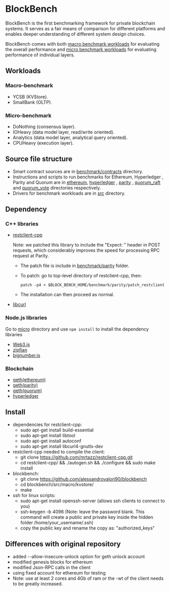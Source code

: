 # BlockBench

BlockBench is the first benchmarking framework for private blockchain systems.
It serves as a fair means of comparison for different platforms and enables deeper understanding
of different system design choices.

BlockBench comes with both [macro benchmark workloads](src/macro) for evaluating the overall performance and
[micro benchmark workloads](src/micro) for evaluating performance of individual layers. 

## Workloads 

### Macro-benchmark

* YCSB (KVStore).
* SmallBank (OLTP).

### Micro-benchmark

* DoNothing (consensus layer).
* IOHeavy (data model layer, read/write oriented).
* Analytics (data model layer, analytical query oriented).
* CPUHeavy (execution layer).

## Source file structure

+ Smart contract sources are in [benchmark/contracts](benchmark/contracts) directory.
+ Instructions and scripts to run benchmarks for Ethereum, Hyperledger , Parity and Quorum are in [ethereum](benchmark/ethereum),
[hyperledger](benchmark/hyperledger) , [parity](benchmark/parity) , [quorum_raft](benchmark/quorum_raft) and [quorum_vote](benchmark/quorum_vote) directories respectively.
+ Drivers for benchmark workloads are in [src](src) directory.

## Dependency

### C++ libraries
* [restclient-cpp](https://github.com/mrtazz/restclient-cpp)

  Note: we patched this library to include the "Expect: " header in POST requests, which considerably improves the speed for
  processing RPC request at Parity. 

    + The patch file is include in [benchmark/parity](benchmark/parity) folder.
    + To patch: go to top-level directory of restclient-cpp, then:

        `patch -p4 < $BLOCK_BENCH_HOME/benchmark/parity/patch_restclient`

    + The installation can then proceed as normal. 

* [libcurl](https://curl.haxx.se/libcurl/)

### Node.js libraries
Go to [micro](src/micro) directory and use `npm install` to install the dependency libraries
* [Web3.js](https://github.com/ethereum/web3.js/)
* [zipfian](https://www.npmjs.com/package/zipfian)
* [bignumber.js](https://www.npmjs.com/package/bignumber.js)

### Blockchain 
* [geth(ethereum)](https://github.com/ethereum/go-ethereum/wiki/Installation-Instructions-for-Ubuntu)
* [geth(parity)](https://github.com/paritytech/parity/wiki/Setup)
* [geth(quorum)](https://github.com/jpmorganchase/quorum/wiki/Getting-Set-Up)
* [hyperledger](https://github.com/hyperledger/fabric/tree/v0.6)

## Install
* dependencies for restclient-cpp:
	+ sudo apt-get install build-essential
	+ sudo apt-get install libtool
	+ sudo apt-get install autoconf
	+ sudo apt-get install libcurl4-gnutls-dev
* restclient-cpp needed to compile the client:
	+ git clone https://github.com/mrtazz/restclient-cpp.git
	+ cd restclient-cpp/ && ./autogen.sh && ./configure && sudo make install
* blockbench:
	+ git clone https://github.com/alessandrovalori90/blockbench
	+ cd blockbench/src/macro/kvstore/
	+ make
* ssh for linux scripts:
	+ sudo apt-get install openssh-server (allows ssh clients to connect to you)
	+ ssh-keygen -b 4096 (Note: leave the password blank. This command will create a public and private key inside the hidden folder /home/your_username/.ssh)
	+ copy the public key and rename the copy as: "authorized_keys"

## Differences with original repository
* added --allow-insecure-unlock option for geth unlock account
* modified genesis blocks for ethereum
* modified Json-RPC calls in the client
* using fixed account for ethereum for testing
* Note: use at least 2 cores and 4Gb of ram or the -wt of the client needs to be greatly increased.


